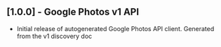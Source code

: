 ## [1.0.0] - Google Photos v1 API

* Initial release of autogenerated Google Photos API client. Generated from the v1 discovery doc
